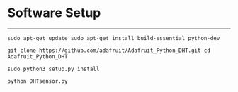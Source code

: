 # Software Setup

---

`sudo apt-get update sudo apt-get install build-essential python-dev`

`git clone https://github.com/adafruit/Adafruit_Python_DHT.git cd Adafruit_Python_DHT`

`sudo python3 setup.py install`

`python DHTsensor.py`
